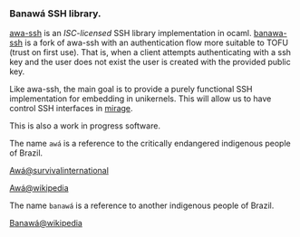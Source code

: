 ### Banawá SSH library.

[awa-ssh](http://www.github.com/haesbaert/awa-ssh) is an
_ISC-licensed_ SSH library implementation in ocaml.
[banawa-ssh](https://github.com/sorbusursina/banawa-ssh) is a fork of awa-ssh
with an authentication flow more suitable to TOFU (trust on first use). That
is, when a client attempts authenticating with a ssh key and the user does not
exist the user is created with the provided public key.

Like awa-ssh, the main goal is to provide a purely functional SSH
implementation for embedding in unikernels. This will allow us to have control
SSH interfaces in [mirage](https://mirage.io).

This is also a work in progress software.

The name `awá` is a reference to the critically endangered indigenous people of
Brazil.

[Awá@survivalinternational](http://www.survivalinternational.org/awa)

[Awá@wikipedia](https://en.wikipedia.org/wiki/Awá-Guajá_people)

The name `banawá` is a reference to another indigenous people of Brazil.

[Banawá@wikipedia](https://en.wikipedia.org/wiki/Banaw%C3%A1)
